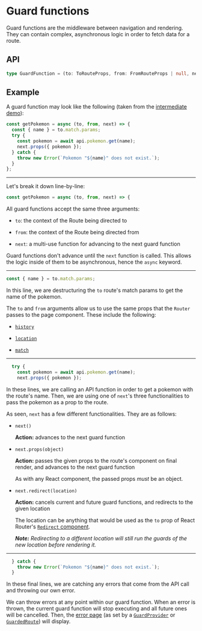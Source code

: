 # Guard functions

Guard functions are the middleware between navigation and rendering. They can contain complex, asynchronous logic in order to fetch data for a route.

## API

```ts
type GuardFunction = (to: ToRouteProps, from: FromRouteProps | null, next: Next) => void;
```

## Example

A guard function may look like the following (taken from the [intermediate demo](/demos/intermediate/src/containers/Detail/index.tsx)):

```js
const getPokemon = async (to, from, next) => {
  const { name } = to.match.params;
  try {
    const pokemon = await api.pokemon.get(name);
    next.props({ pokemon });
  } catch {
    throw new Error(`Pokemon "${name}" does not exist.`);
  }
};
```

---

Let's break it down line-by-line:

```js
const getPokemon = async (to, from, next) => {
```

All guard functions accept the same three arguments:

- `to`: the context of the Route being directed to

- `from`: the context of the Route being directed from

- `next`: a multi-use function for advancing to the next guard function

Guard functions don't advance until the `next` function is called. This allows the logic inside of them to be asynchronous, hence the `async` keyword.

---

```js
const { name } = to.match.params;
```

In this line, we are destructuring the `to` route's match params to get the name of the pokemon.

The `to` and `from` arguments allow us to use the same props that the `Router` passes to the page component. These include the following:

- [`history`](https://reacttraining.com/react-router/core/api/history)

- [`location`](https://reacttraining.com/react-router/core/api/location)

- [`match`](https://reacttraining.com/react-router/core/api/match)

---

```js
  try {
    const pokemon = await api.pokemon.get(name);
    next.props({ pokemon });
```

In these lines, we are calling an API function in order to get a pokemon with the route's name. Then, we are using one of `next`'s three functionalities to pass the pokemon as a prop to the route.

As seen, `next` has a few different functionalities. They are as follows:

- `next()`

  **Action:** advances to the next guard function

- `next.props(object)`

  **Action:** passes the given props to the route's component on final render, and advances to the next guard function

  As with any React component, the passed props _must_ be an object.

- `next.redirect(location)`

  **Action:** cancels current and future guard functions, and redirects to the given location

  The location can be anything that would be used as the `to` prop of React Router's [`Redirect` component](https://reacttraining.com/react-router/core/api/Redirect).

  _**Note:** Redirecting to a different location will still run the guards of the new location before rendering it._

---

```js
  } catch {
    throw new Error(`Pokemon "${name}" does not exist.`);
  }
```

In these final lines, we are catching any errors that come from the API call and throwing our own error.

We can throw errors at any point within our guard function. When an error is thrown, the current guard function will stop executing and all future ones will be cancelled. Then, the [error page](docs/page-components.md) (as set by a [`GuardProvider`](/docs/guard-provider.md) or [`GuardedRoute`](/docs/guarded-route.md)) will display.
